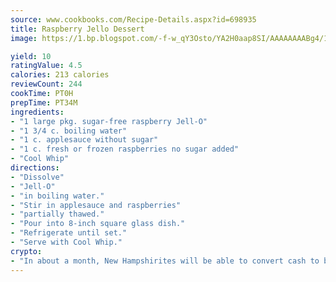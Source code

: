 ```yaml
---
source: www.cookbooks.com/Recipe-Details.aspx?id=698935
title: Raspberry Jello Dessert
image: https://1.bp.blogspot.com/-f-w_qY3Osto/YA2H0aap8SI/AAAAAAAABg4/17myAO5s9b8JksYvWDXpYkaDlcY0g6k_gCLcBGAsYHQ/s296/3.png

yield: 10
ratingValue: 4.5
calories: 213 calories
reviewCount: 244
cookTime: PT0H
prepTime: PT34M
ingredients:
- "1 large pkg. sugar-free raspberry Jell-O"
- "1 3/4 c. boiling water"
- "1 c. applesauce without sugar"
- "1 c. fresh or frozen raspberries no sugar added"
- "Cool Whip"
directions:
- "Dissolve"
- "Jell-O"
- "in boiling water."
- "Stir in applesauce and raspberries"
- "partially thawed."
- "Pour into 8-inch square glass dish."
- "Refrigerate until set."
- "Serve with Cool Whip."
crypto:
- "In about a month, New Hampshirites will be able to convert cash to bitcoins via new bitcoin ATMs popping up in the state."
---
```


